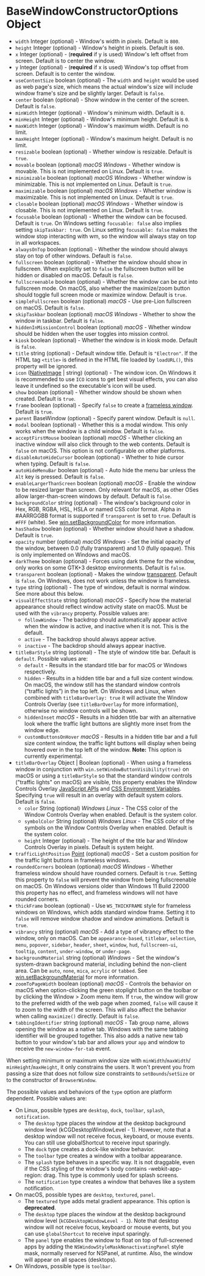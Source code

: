 # BaseWindowConstructorOptions Object

* `width` Integer (optional) - Window's width in pixels. Default is `800`.
* `height` Integer (optional) - Window's height in pixels. Default is `600`.
* `x` Integer (optional) - (**required** if y is used) Window's left offset from screen.
  Default is to center the window.
* `y` Integer (optional) - (**required** if x is used) Window's top offset from screen.
  Default is to center the window.
* `useContentSize` boolean (optional) - The `width` and `height` would be used as web
  page's size, which means the actual window's size will include window
  frame's size and be slightly larger. Default is `false`.
* `center` boolean (optional) - Show window in the center of the screen. Default is `false`.
* `minWidth` Integer (optional) - Window's minimum width. Default is `0`.
* `minHeight` Integer (optional) - Window's minimum height. Default is `0`.
* `maxWidth` Integer (optional) - Window's maximum width. Default is no limit.
* `maxHeight` Integer (optional) - Window's maximum height. Default is no limit.
* `resizable` boolean (optional) - Whether window is resizable. Default is `true`.
* `movable` boolean (optional) _macOS_ _Windows_ - Whether window is
  movable. This is not implemented on Linux. Default is `true`.
* `minimizable` boolean (optional) _macOS_ _Windows_ - Whether window is
  minimizable. This is not implemented on Linux. Default is `true`.
* `maximizable` boolean (optional) _macOS_ _Windows_ - Whether window is
  maximizable. This is not implemented on Linux. Default is `true`.
* `closable` boolean (optional) _macOS_ _Windows_ - Whether window is
  closable. This is not implemented on Linux. Default is `true`.
* `focusable` boolean (optional) - Whether the window can be focused. Default is
  `true`. On Windows setting `focusable: false` also implies setting
  `skipTaskbar: true`. On Linux setting `focusable: false` makes the window
  stop interacting with wm, so the window will always stay on top in all
  workspaces.
* `alwaysOnTop` boolean (optional) - Whether the window should always stay on top of
  other windows. Default is `false`.
* `fullscreen` boolean (optional) - Whether the window should show in fullscreen. When
  explicitly set to `false` the fullscreen button will be hidden or disabled
  on macOS. Default is `false`.
* `fullscreenable` boolean (optional) - Whether the window can be put into fullscreen
  mode. On macOS, also whether the maximize/zoom button should toggle full
  screen mode or maximize window. Default is `true`.
* `simpleFullscreen` boolean (optional) _macOS_ - Use pre-Lion fullscreen on
  macOS. Default is `false`.
* `skipTaskbar` boolean (optional) _macOS_ _Windows_ - Whether to show the window in taskbar.
  Default is `false`.
* `hiddenInMissionControl` boolean (optional) _macOS_ - Whether window should be hidden when the user toggles into mission control.
* `kiosk` boolean (optional) - Whether the window is in kiosk mode. Default is `false`.
* `title` string (optional) - Default window title. Default is `"Electron"`. If the HTML tag `<title>` is defined in the HTML file loaded by `loadURL()`, this property will be ignored.
* `icon` ([NativeImage](../native-image.md) | string) (optional) - The window icon. On Windows it is
  recommended to use `ICO` icons to get best visual effects, you can also
  leave it undefined so the executable's icon will be used.
* `show` boolean (optional) - Whether window should be shown when created. Default is
  `true`.
* `frame` boolean (optional) - Specify `false` to create a
  [frameless window](../../tutorial/custom-window-styles.md#frameless-windows). Default is `true`.
* `parent` BaseWindow (optional) - Specify parent window. Default is `null`.
* `modal` boolean (optional) - Whether this is a modal window. This only works when the
  window is a child window. Default is `false`.
* `acceptFirstMouse` boolean (optional) _macOS_ - Whether clicking an
  inactive window will also click through to the web contents. Default is
  `false` on macOS. This option is not configurable on other platforms.
* `disableAutoHideCursor` boolean (optional) - Whether to hide cursor when typing.
  Default is `false`.
* `autoHideMenuBar` boolean (optional) - Auto hide the menu bar unless the `Alt`
  key is pressed. Default is `false`.
* `enableLargerThanScreen` boolean (optional) _macOS_ - Enable the window to
  be resized larger than screen. Only relevant for macOS, as other OSes
  allow larger-than-screen windows by default. Default is `false`.
* `backgroundColor` string (optional) - The window's background color in Hex, RGB, RGBA, HSL, HSLA or named CSS color format. Alpha in #AARRGGBB format is supported if `transparent` is set to `true`. Default is `#FFF` (white). See [win.setBackgroundColor](../browser-window.md#winsetbackgroundcolorbackgroundcolor) for more information.
* `hasShadow` boolean (optional) - Whether window should have a shadow. Default is `true`.
* `opacity` number (optional) _macOS_ _Windows_ - Set the initial opacity of
  the window, between 0.0 (fully transparent) and 1.0 (fully opaque). This
  is only implemented on Windows and macOS.
* `darkTheme` boolean (optional) - Forces using dark theme for the window, only works on
  some GTK+3 desktop environments. Default is `false`.
* `transparent` boolean (optional) - Makes the window [transparent](../../tutorial/custom-window-styles.md#transparent-windows).
  Default is `false`. On Windows, does not work unless the window is frameless.
* `type` string (optional) - The type of window, default is normal window. See more about
  this below.
* `visualEffectState` string (optional) _macOS_ - Specify how the material
  appearance should reflect window activity state on macOS. Must be used
  with the `vibrancy` property. Possible values are:
  * `followWindow` - The backdrop should automatically appear active when the window is active, and inactive when it is not. This is the default.
  * `active` - The backdrop should always appear active.
  * `inactive` - The backdrop should always appear inactive.
* `titleBarStyle` string (optional) - The style of window title bar.
  Default is `default`. Possible values are:
  * `default` - Results in the standard title bar for macOS or Windows respectively.
  * `hidden` - Results in a hidden title bar and a full size content window. On macOS, the window still has the standard window controls (“traffic lights”) in the top left. On Windows and Linux, when combined with `titleBarOverlay: true` it will activate the Window Controls Overlay (see `titleBarOverlay` for more information), otherwise no window controls will be shown.
  * `hiddenInset` _macOS_ - Results in a hidden title bar
    with an alternative look where the traffic light buttons are slightly
    more inset from the window edge.
  * `customButtonsOnHover` _macOS_ - Results in a hidden
    title bar and a full size content window, the traffic light buttons will
    display when being hovered over in the top left of the window.
    **Note:** This option is currently experimental.
* `titleBarOverlay` Object | Boolean (optional) -  When using a frameless window in conjunction with `win.setWindowButtonVisibility(true)` on macOS or using a `titleBarStyle` so that the standard window controls ("traffic lights" on macOS) are visible, this property enables the Window Controls Overlay [JavaScript APIs][overlay-javascript-apis] and [CSS Environment Variables][overlay-css-env-vars]. Specifying `true` will result in an overlay with default system colors. Default is `false`.
  * `color` String (optional) _Windows_ _Linux_ - The CSS color of the Window Controls Overlay when enabled. Default is the system color.
  * `symbolColor` String (optional) _Windows_ _Linux_ - The CSS color of the symbols on the Window Controls Overlay when enabled. Default is the system color.
  * `height` Integer (optional) - The height of the title bar and Window Controls Overlay in pixels. Default is system height.
* `trafficLightPosition` [Point](point.md) (optional) _macOS_ -
  Set a custom position for the traffic light buttons in frameless windows.
* `roundedCorners` boolean (optional) _macOS_ _Windows_ - Whether frameless window
  should have rounded corners. Default is `true`. Setting this property
  to `false` will prevent the window from being fullscreenable on macOS.
  On Windows versions older than Windows 11 Build 22000 this property has no effect, and frameless windows will not have rounded corners.
* `thickFrame` boolean (optional) - Use `WS_THICKFRAME` style for frameless windows on
  Windows, which adds standard window frame. Setting it to `false` will remove
  window shadow and window animations. Default is `true`.
* `vibrancy` string (optional) _macOS_ - Add a type of vibrancy effect to
  the window, only on macOS. Can be `appearance-based`, `titlebar`, `selection`,
  `menu`, `popover`, `sidebar`, `header`, `sheet`, `window`, `hud`, `fullscreen-ui`,
  `tooltip`, `content`, `under-window`, or `under-page`.
* `backgroundMaterial` string (optional) _Windows_ - Set the window's
  system-drawn background material, including behind the non-client area.
  Can be `auto`, `none`, `mica`, `acrylic` or `tabbed`. See [win.setBackgroundMaterial](../browser-window.md#winsetbackgroundmaterialmaterial-windows) for more information.
* `zoomToPageWidth` boolean (optional) _macOS_ - Controls the behavior on
  macOS when option-clicking the green stoplight button on the toolbar or by
  clicking the Window > Zoom menu item. If `true`, the window will grow to
  the preferred width of the web page when zoomed, `false` will cause it to
  zoom to the width of the screen. This will also affect the behavior when
  calling `maximize()` directly. Default is `false`.
* `tabbingIdentifier` string (optional) _macOS_ - Tab group name, allows
  opening the window as a native tab. Windows with the same
  tabbing identifier will be grouped together. This also adds a native new
  tab button to your window's tab bar and allows your `app` and window to
  receive the `new-window-for-tab` event.

When setting minimum or maximum window size with `minWidth`/`maxWidth`/
`minHeight`/`maxHeight`, it only constrains the users. It won't prevent you from
passing a size that does not follow size constraints to `setBounds`/`setSize` or
to the constructor of `BrowserWindow`.

The possible values and behaviors of the `type` option are platform dependent.
Possible values are:

* On Linux, possible types are `desktop`, `dock`, `toolbar`, `splash`,
  `notification`.
  * The `desktop` type places the window at the desktop background window level
    (kCGDesktopWindowLevel - 1). However, note that a desktop window will not
    receive focus, keyboard, or mouse events. You can still use globalShortcut to
    receive input sparingly.
  * The `dock` type creates a dock-like window behavior.
  * The `toolbar` type creates a window with a toolbar appearance.
  * The `splash` type behaves in a specific way. It is not
    draggable, even if the CSS styling of the window's body contains
    -webkit-app-region: drag. This type is commonly used for splash screens.
  * The `notification` type creates a window that behaves like a system notification.
* On macOS, possible types are `desktop`, `textured`, `panel`.
  * The `textured` type adds metal gradient appearance. This option is **deprecated**.
  * The `desktop` type places the window at the desktop background window level
    (`kCGDesktopWindowLevel - 1`). Note that desktop window will not receive
    focus, keyboard or mouse events, but you can use `globalShortcut` to receive
    input sparingly.
  * The `panel` type enables the window to float on top of full-screened apps
    by adding the `NSWindowStyleMaskNonactivatingPanel` style mask, normally
    reserved for NSPanel, at runtime. Also, the window will appear on all
    spaces (desktops).
* On Windows, possible type is `toolbar`.

[overlay-css-env-vars]: https://github.com/WICG/window-controls-overlay/blob/main/explainer.md#css-environment-variables
[overlay-javascript-apis]: https://github.com/WICG/window-controls-overlay/blob/main/explainer.md#javascript-apis
